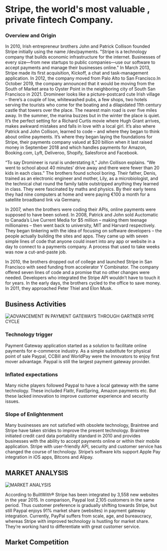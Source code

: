 
# Stripe, the world's most valuable , private fintech Company.


### Overview and Origin

  In 2010, Irish entrepreneur brothers John and Patrick Collison founded Stripe initially using the name /dev/payments. "Stripe is a technology company that builds economic infrastructure for the internet. Businesses of every size—from new startups to public companies—use our software to accept payments and manage their businesses online." In March 2013, Stripe made its first acquisition, Kickoff, a chat and task-management application. In 2012, the company moved from Palo Alto to San Francisco.In October 2019, the company announced that it would be moving from the South of Market area to Oyster Point in the neighboring city of South San Francisco in 2021. 
  Dromineer looks like a picture-postcard cute Irish village – there’s a couple of low, whitewashed pubs, a few shops, two hotels serving the tourists who come for the boating and a dilapidated 11th century castle that towers over the place. The nearest main road is over five miles away. In the summer, the marina buzzes but in the winter the place is quiet. It’s the perfect setting for a Richard Curtis movie where Hugh Grant arrives, makes awkward mistakes and falls in love with a local girl.
  It’s also where Patrick and John Collison, learned to code – and where they began to think about online payments. It’s where they began laying the foundations for Stripe, their payments company valued at $20 billion when it last raised money in September 2018 and which handles payments for Amazon, Booking.com, Lyft, Deliveroo, Shopify, Salesforce and Facebook.

“To say Dromineer is rural is understating it,” John Collison explains. “We went to school about 40 minutes’ drive away and there were fewer than 20 kids in each class.” The brothers found school boring. Their father, Denis, trained as an electronic engineer and mother, Lily, as a microbiologist, and the technical chat round the family table outstripped anything they learned in class. They were fascinated by maths and physics. By their early teens they had nine computers at home and were paying €100 a month for a satellite broadband link via Germany.

In 2007, when the brothers were coding their APIs, online payments were supposed to have been solved. In 2008, Patrick and John sold Auctomatic to Canada’s Live Current Media for $5 million – making them teenage millionaires – then went back to university, MIT and Harvard respectively. They began tinkering with the idea of focusing on software developers – the people actually building the sites and apps. They came up with seven simple lines of code that anyone could insert into any app or website in a day to connect to a payments company. A process that used to take weeks was now a cut-and-paste job.


In 2010, the brothers dropped out of college and launched Stripe in San Francisco with seed funding from accelerator Y Combinator. The company offered seven lines of code and a promise that no other changes were needed. Developers who integrated the Stripe API wouldn’t have to touch it for years. In the early days, the brothers cycled to the office to save money. In 2011, they approached Peter Thiel and Elon Musk.


## Business Activities

![ADVANCEMENT IN PAYMENT GATEWAYS THROUGH GARTNER HYPE CYCLE](https://cdn-gcp.marutitech.com/wp-media/2019/08/08e32b1f-gartner_cycle.jpg)


### Technology trigger

Payment Gateway application started as a solution to facilitate online payments for e-commerce industry. As a simple substitute for physical point of sale Paypal, CCBill and WorldPay were the innovators to enjoy first mover advantage. Paypal is still the largest payment gateway provider.

### Inflated expectations

Many niche players followed Paypal to have a local gateway with the same technology. These included Flattr, FastSpring, Amazon payments etc. But these lacked innovation to improve customer experience and security issues.

### Slope of Enlightenment

Many businesses are not satisfied with obsolete technology, Braintree and Stripe have taken strides to improve the present technology. Braintree initiated credit card data portability standard in 2010 and provides businesses with the ability to accept payments online or within their mobile application. Stripe with user-friendly API, security and customer service has changed the course of technology. Stripe’s software kits support Apple Pay integration in iOS apps, Bitcons and Alipay.

## MARKET ANALYSIS

![MARKET ANALYSIS](https://cdn-gcp.marutitech.com/wp-media/2019/08/9912374a-pie-chart1.png)

According to BuiltWith® Stripe has been integrated by 3,558 new websites in the year 2015. In comparison, Paypal lost 2,105 customers in the same period. Thus customer preference is gradually shifting towards Stripe, but still Paypal enjoys 91% market share (websites) in payment gateway integration. Currently, PayPal suffers from scale, age, and bureaucracy, whereas Stripe with improved technology is hustling for market share. They’re working hard to differentiate with great customer service.

## Market Competition
